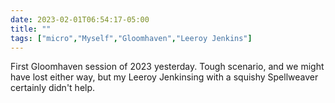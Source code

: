 ---date: 2023-02-01T06:54:17-05:00title: ""tags: ["micro","Myself","Gloomhaven","Leeroy Jenkins"]---First Gloomhaven session of 2023 yesterday. Tough scenario, and we might have lost either way, but my Leeroy Jenkinsing with a squishy Spellweaver certainly didn't help.